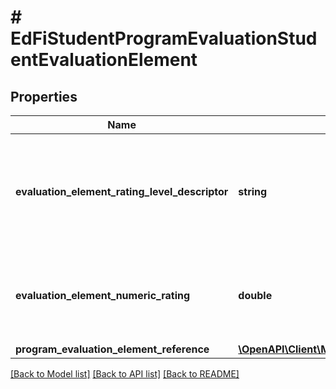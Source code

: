 # # EdFiStudentProgramEvaluationStudentEvaluationElement

## Properties

Name | Type | Description | Notes
------------ | ------------- | ------------- | -------------
**evaluation_element_rating_level_descriptor** | **string** | The rating level achieved based upon the rating or score for the evaluation element. | [optional]
**evaluation_element_numeric_rating** | **double** | The numerical rating or score for the evaluation element. | [optional]
**program_evaluation_element_reference** | [**\OpenAPI\Client\Model\EdFiProgramEvaluationElementReference**](EdFiProgramEvaluationElementReference.md) |  |

[[Back to Model list]](../../README.md#models) [[Back to API list]](../../README.md#endpoints) [[Back to README]](../../README.md)

